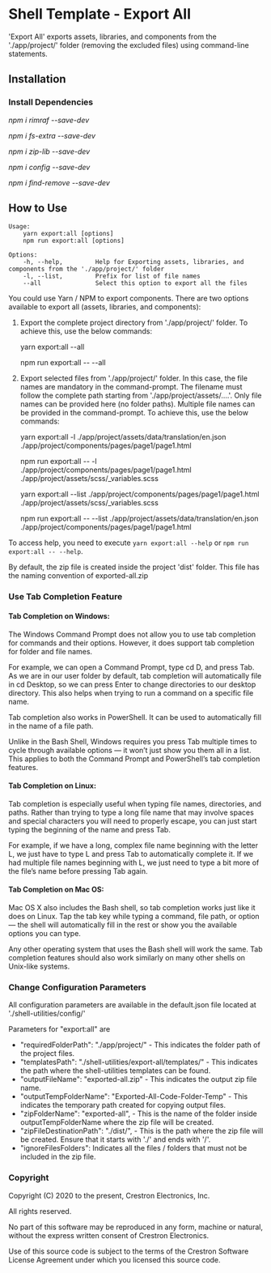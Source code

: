 # Shell Template - Export All

'Export All' exports assets, libraries, and components from the './app/project/' folder (removing the excluded files) using command-line statements.
 
## Installation

### Install Dependencies

*npm i rimraf --save-dev*

*npm i fs-extra --save-dev*

*npm i zip-lib --save-dev*

*npm i config --save-dev*

*npm i find-remove --save-dev*

## How to Use

```
Usage:
    yarn export:all [options]
    npm run export:all [options]

Options:
    -h, --help,         Help for Exporting assets, libraries, and components from the './app/project/' folder
    -l, --list,         Prefix for list of file names
    --all               Select this option to export all the files

```

You could use Yarn / NPM to export components. There are two options available to export all (assets, libraries, and components):

1. Export the complete project directory from './app/project/' folder. To achieve this, use the below commands:

    yarn export:all --all 

    npm run export:all -- --all 

2. Export selected files from './app/project/' folder. In this case, the file names are mandatory in the command-prompt. The filename must follow the complete path starting from './app/project/assets/....'. Only file names can be provided here (no folder paths). Multiple file names can be provided in the command-prompt. To achieve this, use the below commands:

    yarn export:all -l ./app/project/assets/data/translation/en.json ./app/project/components/pages/page1/page1.html

    npm run export:all -- -l ./app/project/components/pages/page1/page1.html ./app/project/assets/scss/_variables.scss

    yarn export:all --list ./app/project/components/pages/page1/page1.html ./app/project/assets/scss/_variables.scss

    npm run export:all -- --list ./app/project/assets/data/translation/en.json ./app/project/components/pages/page1/page1.html

To access help, you need to execute `yarn export:all --help` or `npm run export:all -- --help`.

By default, the zip file is created inside the project 'dist' folder. This file has the naming convention of exported-all.zip

### Use Tab Completion Feature

#### Tab Completion on Windows:
The Windows Command Prompt does not allow you to use tab completion for commands and their options. However, it does support tab completion for folder and file names.

For example, we can open a Command Prompt, type cd D, and press Tab. As we are in our user folder by default, tab completion will automatically file in cd Desktop, so we can press Enter to change directories to our desktop directory. This also helps when trying to run a command on a specific file name.

Tab completion also works in PowerShell. It can be used to automatically fill in the name of a file path.

Unlike in the Bash Shell, Windows requires you press Tab multiple times to cycle through available options — it won’t just show you them all in a list. This applies to both the Command Prompt and PowerShell’s tab completion features.

#### Tab Completion on Linux:
Tab completion is especially useful when typing file names, directories, and paths. Rather than trying to type a long file name that may involve spaces and special characters you will need to properly escape, you can just start typing the beginning of the name and press Tab.

For example, if we have a long, complex file name beginning with the letter L, we just have to type L and press Tab to automatically complete it. If we had multiple file names beginning with L, we just need to type a bit more of the file’s name before pressing Tab again.

#### Tab Completion on Mac OS:
Mac OS X also includes the Bash shell, so tab completion works just like it does on Linux. Tap the tab key while typing a command, file path, or option — the shell will automatically fill in the rest or show you the available options you can type.

Any other operating system that uses the Bash shell will work the same. Tab completion features should also work similarly on many other shells on Unix-like systems.

### Change Configuration Parameters

All configuration parameters are available in the default.json file located at './shell-utilities/config/'

Parameters for "export:all" are
- "requiredFolderPath": "./app/project/" - This indicates the folder path of the project files.
- "templatesPath": "./shell-utilities/export-all/templates/" - This indicates the path where the shell-utilities templates can be found.
- "outputFileName": "exported-all.zip" - This indicates the output zip file name.
- "outputTempFolderName": "Exported-All-Code-Folder-Temp" - This indicates the temporary path created for copying output files.
- "zipFolderName": "exported-all", - This is the name of the folder inside outputTempFolderName where the zip file will be created.
- "zipFileDestinationPath": "./dist/", - This is the path where the zip file will be created. Ensure that it starts with './' and ends with '/'.
- "ignoreFilesFolders": Indicates all the files / folders that must not be included in the zip file.


### Copyright
Copyright (C) 2020 to the present, Crestron Electronics, Inc.

All rights reserved.

No part of this software may be reproduced in any form, machine
or natural, without the express written consent of Crestron Electronics.

Use of this source code is subject to the terms of the Crestron Software License Agreement 
under which you licensed this source code. 